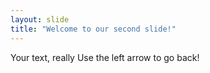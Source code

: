 ```yaml
---
layout: slide
title: "Welcome to our second slide!"
---
```

Your text, really
Use the left arrow to go back!

